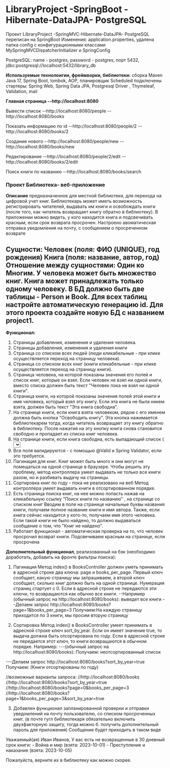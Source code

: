 # LibraryProject -SpringBoot - Hibernate-DataJPA- PostgreSQL
Проект LibraryProject -SpringMVC-Hibernate-DataJPA- PostgreSQL переписан на  SpringBoot
Изменения: application.properties, удалена папка config с конфигурационными классами MySpringMVCDispatcherInitializer и SpringConfig

PostgreSQL:
name - postgres,
password - postgres,
порт 5432,
jdbc:postgresql://localhost:5432/library_db

**Используемые технолоигии, фреймворки, библиотеки:**
сборка Maven Java 17, Spring Boot, lombok, AOP, планировщик Scheduled 
подключены стартеры:
Spring Web, Spring Data JPA, Postgresql Driver , Thymeleaf, Validation, mail

**Главная страница**
**--http://localhost:8080**

Вывести список
--http://localhost:8080/people
--http://localhost:8080/books

Показать информацию по id
--http://localhost:8080/people/2
--http://localhost:8080/books/2

Создание нового
--http://localhost:8080/people/new
--http://localhost:8080/books/new

Редактирование
--http://localhost:8080/people/2/edit
--http://localhost:8080/books/2/edit

Поиск книги по названию
--http://localhost:8080/books/search

### Проект Библиотека- веб-приложение
**Описание**
предназначенное для местной библиотеки, для перехода  на цифровой учет книг. 
Библиотекарь может иметь возможность регистрировать читателей, выдавать им книги и освобождать книги (после того, как читатель возвращает книгу обратно в библиотеку). В приложении можно видеть, у кого находится книга и подсвечивать красным, если срок возврата просрочен. Настроено авоматическая отправка уведомления на почту, с сообщением о просреченном возврате


**Сущности:**
Человек (поля: ФИО (UNIQUE), год рождения)
Книга (поля: название, автор, год)
Отношение между сущностями: Один ко Многим.
У человека может быть множество книг. Книга может принадлежать
только одному человеку.
В БД должно быть две таблицы - Person и Book. Для всех таблиц
настройте автоматическую генерацию id.
Для этого проекта создайте новую БД с названием project1.
-------------------------------------------------------------------------------------

**Функционал:**
1) Страницы добавления, изменения и удаления человека.
2) Страницы добавления, изменения и удаления книги
3) Страница со списком всех людей (люди кликабельные - при клике осуществляется
переход на страницу человека).
4) Страница со списком всех книг (книги кликабельные - при клике осуществляется
переход на страницу книги).
5) Страница человека, на которой показаны значения его полей и список книг, которые он
взял. Если человек не взял ни одной книги, вместо списка должен быть текст "Человек
пока не взял ни одной книги".
6) Страница книги, на которой показаны значения полей этой книги и имя человека,
который взял эту книгу. Если эта книга не была никем взята, должен быть текст "Эта
книга свободна".
7) На странице книги, если книга взята человеком, рядом с его именем должна быть кнопка
"Освободить книгу". Эта кнопка нажимается библиотекарем тогда, когда читатель
возвращает эту книгу обратно в библиотеку. После нажатия на эту кнопку книга снова
становится свободно и пропадает из списка книг человека.
8) На странице книги, если книга свободна, есть выпадающий список (<select>)
со всеми людьми и кнопка "Назначить книгу". Эта кнопка нажимается библиотекарем
тогда, когда читатель хочет забрать эту книгу домой. После нажатия на эту кнопку, книга
должна начать принадлежать выбранному человеку и должна появится в его списке
книг.
9) Все поля  валидируются - с помощью @Valid и Spring Validator, если это
требуется.
10) Пагинация для книг.
    Книг может быть много и они могут не помещаться на одной странице в браузере. 
    Чтобы решить эту проблему, метод контроллера умеет  выдавать не только все книги разом, но и разбивать выдачу на страницы.  
11) Сортировка книг по году - пока не реализовано на веб
    Метод контроллера умеет выдавать книги в отсортированном порядке.
12) Есть страница поиска книг, на нее можно попасть нажав на кликабельную ссылку "Поиск книги по названию" , на странице со списком книг
    Вводим в поле на странице начальные буквы  названия книги, получаем полное название книги и имя автора. 
   Также, если  книга сейчас находится у кого-то, получаем имя этого человека. Если такой книги не было
    найдено, то должно выдаваться сообщение о том, что "Книг не
    найдено".
13) Работает функционал - автоматическая проверка на то, что человек просрочил возврат
   книги. Подсвечиваем красным на странице, если просрочена


**Дополнительный функционал**, реализованный на бэк (необходимо доработать, добавить на фронте фильтры поиска):

1. Пагинация
Метод index() в BooksController должен уметь принимать в адресной строке два ключа: page и books_per_page.
Первый ключ сообщает, какую страницу мы запрашиваем, а второй ключ сообщает, сколько книг должно быть на одной странице.
Нумерация страниц стартует с 0. Если в адресной строке не передаются эти ключи, то возвращаются как обычно все книги.
--Например (обычный запрос на http://localhost:8080/books):
выведет все книги
--Делаем запрос http://localhost:8080/books?page=1&books_per_page=3
Получаем:На каждую страницу приходится по 3 книги, мы просим вторую страницу

2. Сортировка
Метод index() в BooksController умеет принимать в адресной строке ключ sort_by_year.
Если он имеет значение true, то выдача должна быть отсортирована по году.
Если в адресной строке не передается этот ключ, то книги возвращаются в
обычном порядке.
Например:
---(обычный запрос на http://localhost:8080/books):
Получаем: неотсортированный список

---Делаем запрос http://localhost:8080/books?sort_by_year=true
Получаем: (Книги отсортированы по году)

//возможные варианты запроса:
//http://localhost:8080/books
//http://localhost:8080/books?sort_by_year=true
//http://localhost:8080/books?page=0&books_per_page=3
//http://localhost:8080/books?page=1&books_per_page=3&sort_by_year=true

3. Добавлен функционал запланированной  проверки и отправки уведомлений на почту пользователю, со списком просроченных книг. (в почте гугл библиотекаря  обязательно включить двухфакторную защиту, тогда можно б. получить дополнительный пароль для приложения)
 Сообщение  будет приходить в таком виде

 Уважаемый(ая) Иван Иванов,
     У вас есть не возвращенные в 30 дневный срок книги:
     - Война и мир (взята: 2023-10-01)
     - Преступление и наказание (взята: 2023-10-05)

Пожалуйста, верните их в библиотеку как можно скорее.


